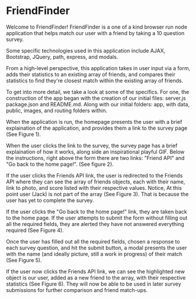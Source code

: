# FriendFinder

Welcome to FriendFinder! FriendFinder is a one of a kind browser run node application that helps match our user with a friend by taking a 10 question survey.

Some specific technologies used in this application include AJAX, Bootstrap, JQuery, path, express, and modals. 

From a high-level perspective, this application takes in user input via a form, adds their statistics to an existing array of friends, and compares their statistics to find they're closest match within the existing array of friends. 

To get into more detail, we take a look at some of the specifics. For one, the construction of the app began with the creation of our initial files: server.js package.json and README.md. Along with our initial folders: app, with data, public, images, and routing folders within.

When the application is run, the homepage presents the user with a brief explaination of the application, and provides them a link to the survey page (See Figure 1).

When the user clicks the link to the survey, the survey page has a brief explaination of how it works, along side an inspirational playful GIF. Below the instructions, right above the form there are two links: "Friend API" and "Go back to the home page!". (See figure 2).

If the user clicks the Friends API link, the user is redirected to the Friends API where they can see the array of friends objects, each with their name, link to photo, and score listed with their respective values. Notice, At this point user (Jack) is not part of the array (See Figure 3). That is because the user has yet to complete the survey. 

If the user clicks the "Go back to the home page!" link, they are taken back to the home page. If the user attempts to submit the form without filling out all the required fields, they are alerted they have not answered everything required (See Figure 4).

Once the user has filled out all the required fields, chosen a response to each survey question, and hit the submit button, a modal presents the user with the name (and ideally picture, still a work in progress) of their match (See Figure 5).

If the user now clicks the Friends API link, we can see the highlighted new object is our user, added as a new friend to the array, with their respective statistics (See Figure 6). They will now be able to be used in later survey submissions for further comparison and friend match-ups. 